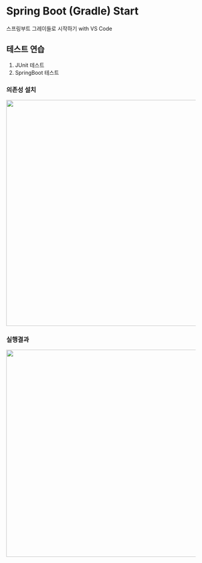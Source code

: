 # Spring Boot (Gradle) Start
스프링부트 그레이들로 시작하기 with VS Code

## 테스트 연습
1. JUnit 테스트
2. SpringBoot 테스트

### 의존성 설치
<img src="https://raw.githubusercontent.com/hugoMGSung/study-springboot/main/Images/springboot003.png" width="600" />

### 실행결과
<img src="https://raw.githubusercontent.com/hugoMGSung/study-springboot/main/Images/springboot002.png" width="550" />

